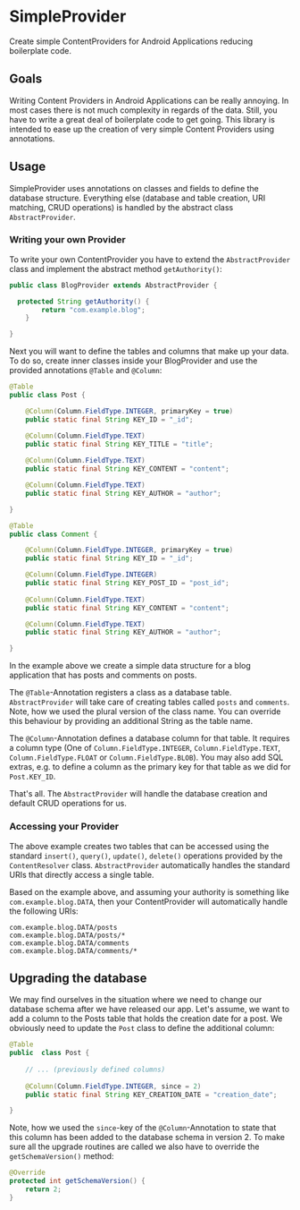 # SimpleProvider

Create simple ContentProviders for Android Applications reducing boilerplate code.

## Goals

Writing Content Providers in Android Applications can be really annoying. In most cases there is not much complexity in regards of the data. Still, you have to write a great deal of boilerplate code to get going. This library is intended to ease up the creation of very simple Content Providers using annotations.

## Usage

SimpleProvider uses annotations on classes and fields to define the database structure. Everything else (database and table creation, URI matching, CRUD operations) is handled by the abstract class `AbstractProvider`.

### Writing your own Provider

To write your own ContentProvider you have to extend the `AbstractProvider` class and implement the abstract method `getAuthority()`:

```java
public class BlogProvider extends AbstractProvider {

  protected String getAuthority() {
		return "com.example.blog";
	}

}
```

Next you will want to define the tables and columns that make up your data. 
To do so, create inner classes inside your BlogProvider and use the provided annotations `@Table` and `@Column`:

```java
@Table
public class Post {

    @Column(Column.FieldType.INTEGER, primaryKey = true)
    public static final String KEY_ID = "_id";

    @Column(Column.FieldType.TEXT)
    public static final String KEY_TITLE = "title";
    
    @Column(Column.FieldType.TEXT)
    public static final String KEY_CONTENT = "content";

    @Column(Column.FieldType.TEXT)
    public static final String KEY_AUTHOR = "author";

}

@Table
public class Comment {

    @Column(Column.FieldType.INTEGER, primaryKey = true)
    public static final String KEY_ID = "_id";

    @Column(Column.FieldType.INTEGER)
    public static final String KEY_POST_ID = "post_id";
    
    @Column(Column.FieldType.TEXT)
    public static final String KEY_CONTENT = "content";

    @Column(Column.FieldType.TEXT)
    public static final String KEY_AUTHOR = "author";

}

```

In the example above we create a simple data structure for a blog application that has posts and comments on posts.

The `@Table`-Annotation registers a class as a database table. `AbstractProvider` will take care of creating tables called `posts` and `comments`. Note, how we used the plural version of the class name. You can override this behaviour by providing an additional String as the table name.

The `@Column`-Annotation defines a database column for that table. It requires a column type (One of `Column.FieldType.INTEGER`, `Column.FieldType.TEXT`,  `Column.FieldType.FLOAT` or `Column.FieldType.BLOB`). You may also add SQL extras, e.g. to define a column as the primary key for that table as we did for `Post.KEY_ID`.

That's all. The `AbstractProvider` will handle the database creation and default CRUD operations for us.

### Accessing your Provider

The above example creates two tables that can be accessed using the standard `insert()`, `query()`, `update()`, `delete()` operations provided by the `ContentResolver` class. `AbstractProvider` automatically handles the standard URIs that directly access a single table.

Based on the example above, and assuming your authority is something like ``com.example.blog.DATA``, then your ContentProvider will automatically handle the following URIs:

```
com.example.blog.DATA/posts
com.example.blog.DATA/posts/*
com.example.blog.DATA/comments
com.example.blog.DATA/comments/*
```

## Upgrading the database

We may find ourselves in the situation where we need to change our database schema after we have released our app. Let's assume, we want to add a column to the Posts table that holds the creation date for a post. We obviously need to update the `Post` class to define the additional column:

```java
@Table
public  class Post {
	
	// ... (previously defined columns)
	
	@Column(Column.FieldType.INTEGER, since = 2)
	public static final String KEY_CREATION_DATE = "creation_date";

}
```

Note, how we used the `since`-key of the `@Column`-Annotation to state that this column has been added to the database schema in version 2. To make sure all the upgrade routines are called we also have to override the `getSchemaVersion()` method:

```java
@Override
protected int getSchemaVersion() {
	return 2;
}
```

